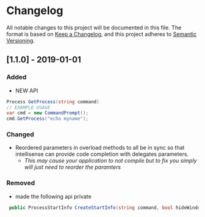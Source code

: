 # Changelog
All notable changes to this project will be documented in this file.
The format is based on [Keep a Changelog](https://keepachangelog.com/en/1.0.0/),
and this project adheres to [Semantic Versioning](https://semver.org/spec/v2.0.0.html).

## [1.1.0] - 2019-01-01
### Added
- NEW API 
~~~csharp 
Process GetProcess(string command)
// EXAMPLE USAGE
var cmd = new CommandPrompt();
cmd.GetProcess("echo myname");
~~~

### Changed
- Reordered parameters in overload methods to all be in sync so that intellisense can provide code completion 
 with delegates parameters. 
    - *This may cause your application to not compile but to fix you simply will just need to 
       reorder the paramters*

### Removed
- made the following api private
~~~csharp 
 public ProcessStartInfo CreateStartInfo(string command, bool hideWindow = true, DataReceivedEventHandler outputDataReceived = null, DataReceivedEventHandler errorDataReceived = null)
~~~

[0.0.1]: https://github.com/olivierlacan/keep-a-changelog/releases/tag/v0.0.1

